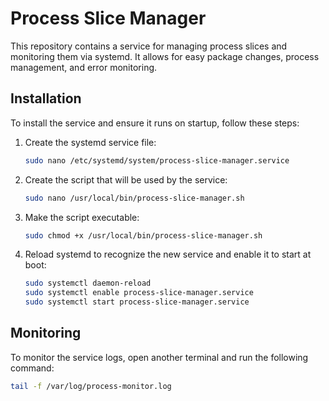 # Process Slice Manager

This repository contains a service for managing process slices and monitoring them via systemd. It allows for easy package changes, process management, and error monitoring.

## Installation

To install the service and ensure it runs on startup, follow these steps:

1. Create the systemd service file:
    ```bash
    sudo nano /etc/systemd/system/process-slice-manager.service
    ```

2. Create the script that will be used by the service:
    ```bash
    sudo nano /usr/local/bin/process-slice-manager.sh
    ```

3. Make the script executable:
    ```bash
    sudo chmod +x /usr/local/bin/process-slice-manager.sh
    ```

4. Reload systemd to recognize the new service and enable it to start at boot:
    ```bash
    sudo systemctl daemon-reload
    sudo systemctl enable process-slice-manager.service
    sudo systemctl start process-slice-manager.service
    ```

## Monitoring

To monitor the service logs, open another terminal and run the following command:
```bash
tail -f /var/log/process-monitor.log
